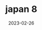 ---
weight: 8
images: 
- /images/Japan/DSCF0051.jpg
title: japan 8
date: 2023-02-26
tags:
- japan
---